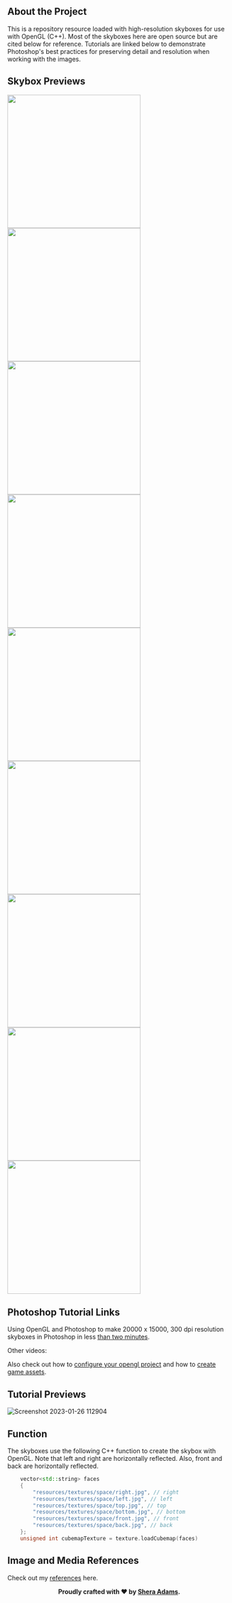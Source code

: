 ## About the Project

This is a repository resource loaded with high-resolution skyboxes for use with OpenGL (C++). Most of the skyboxes here are open source but are cited below for reference. Tutorials are linked below to demonstrate Photoshop's best practices for preserving detail and resolution when working with the images. 

## Skybox Previews

<p align="left">
   <img width="300" height="300" src="https://user-images.githubusercontent.com/110789514/222976468-0fd8be7a-dd3b-4b68-b954-1cfbc1ee831b.jpg">
  <img width="300" height="300" src="https://user-images.githubusercontent.com/110789514/222979976-0e9b8081-8140-4181-98ab-be2b08e0ff1c.jpg">
  <img width="300" height="300" src="https://user-images.githubusercontent.com/110789514/222980028-f52fa496-55f4-4886-90e3-24d874ef9300.png">
    <img width="300" height="300" src="https://user-images.githubusercontent.com/110789514/222980038-1075378d-cfc5-4bf1-93e7-a70c83567097.jpg">
    <img width="300" height="300" src="https://user-images.githubusercontent.com/110789514/222980136-d84374da-6472-4f80-a141-40c44daa2441.jpg">
    <img width="300" height="300" src="https://user-images.githubusercontent.com/110789514/222980406-c7539bd3-875b-4eb6-80fe-58cbdf1ac17a.png">
    <img width="300" height="300" src="https://user-images.githubusercontent.com/110789514/225405846-fda5fff0-f221-4aa1-a683-de20d40eaa4c.jpg">
    <img width="300" height="300" src="https://user-images.githubusercontent.com/110789514/225406623-71113728-c3e5-4a38-8866-9a7c08e8b602.jpg"> 
    <img width="300" height="300" src="https://user-images.githubusercontent.com/110789514/225407354-6fb0423c-bf3f-409b-972c-ad60aa50f761.jpg">    
</p>

## Photoshop Tutorial Links

Using OpenGL and Photoshop to make 20000 x 15000, 300 dpi resolution skyboxes in Photoshop in less [than two minutes](https://www.youtube.com/watch?v=7LiPo5eH600).

Other videos: 

Also check out how to [configure your opengl project](https://youtu.be/ZFx30Zmo1yI) and how to [create game assets](https://youtu.be/WE-DJ-A5yTY).

## Tutorial Previews

![Screenshot 2023-01-26 112904](https://user-images.githubusercontent.com/110789514/214892358-50fb78fa-2a3d-4673-b759-62a78f34f659.png)

## Function

The skyboxes use the following C++ function to create the skybox with OpenGL. Note that left and right are horizontally reflected.
Also, front and back are horizontally reflected.

```cpp
    vector<std::string> faces
    {
        "resources/textures/space/right.jpg", // right 
        "resources/textures/space/left.jpg", // left 
        "resources/textures/space/top.jpg", // top  
        "resources/textures/space/bottom.jpg", // bottom  
        "resources/textures/space/front.jpg", // front
        "resources/textures/space/back.jpg", // back
    };
    unsigned int cubemapTexture = texture.loadCubemap(faces)
```

## Image and Media References
Check out my [references](https://github.com/sheraadams/OpenGL-Skyboxes-and-Photoshop-tutorial/edit/main/REFERENCES.md) here.

<div style="text-align: center;">
  <p><strong>Proudly crafted with ❤️ by <a href="https://github.com/sheraadams" target="_blank">Shera Adams</a>.</strong></p>
</div>

